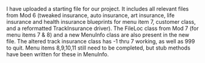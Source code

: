 I have uploaded a starting file for our project. It includes all relevant files from Mod 6 (tweaked insurance, auto insurance, art insurance, life insurance and health insurance blueprints for menu item 7, customer class, and a reformatted TrackInsurance driver). The FileLoc class from Mod 7 (for menu items 7 & 8) and a new MenuInfo class are also present in the new file. The altered track insurance class has -1 thru 7 working, as well as 999 to quit. Menu items 8,9,10,11 still need to be completed, but stub methods have been written for these in MenuInfo.

